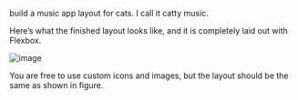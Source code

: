 build a music app layout for cats. I call it catty music. 

Here’s what the finished layout looks like, and it is completely laid out with Flexbox.


![image](/Html%2C%20CSS/music%20flex%20box/musicApp.JPG)

You are free to use custom icons and images, but the layout should be the same as shown in figure.

